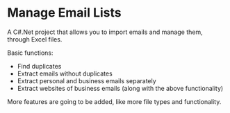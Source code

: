 # Manage Email Lists

A C#.Net project that allows you to import emails and manage them, through Excel files.

Basic functions:

- Find duplicates
- Extract emails without duplicates
- Extract personal and business emails separately
- Extract websites of business emails (along with the above functionality)

More features are going to be added, like more file types and functionality.
